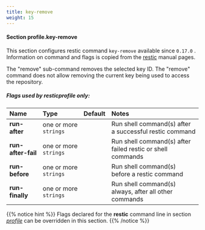 ```yaml
---
title: key-remove
weight: 15
---
```

#### Section profile.**key-remove**

This section configures restic command `key-remove`  available since `0.17.0` .
Information on command and flags is copied from the [restic](https://github.com/restic/restic) manual pages.

The "remove" sub-command removes the selected key ID. The "remove" command does not allow
removing the current key being used to access the repository.

##### Flags used by **resticprofile** only:

| Name              | Type                    | Default  | Notes |
|:------------------|:------------------------|:---------|:------|
| **run-after** |one or more `strings` | |Run shell command(s) after a successful restic command |
| **run-after-fail** |one or more `strings` | |Run shell command(s) after failed restic or shell commands |
| **run-before** |one or more `strings` | |Run shell command(s) before a restic command |
| **run-finally** |one or more `strings` | |Run shell command(s) always, after all other commands |





{{% notice hint %}}
Flags declared for the **restic** command line in section *[profile](../profile)*
can be overridden in this section.
{{% /notice %}}


